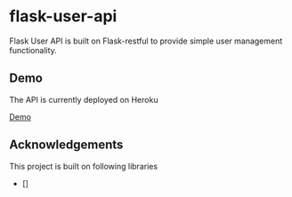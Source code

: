 flask-user-api
==============
Flask User API is built on Flask-restful to provide simple user management functionality. 

## Demo 
The API is currently deployed on Heroku

[Demo](http://floating-retreat-4846.herokuapp.com/login)

## Acknowledgements
This project is built on following libraries
+ []